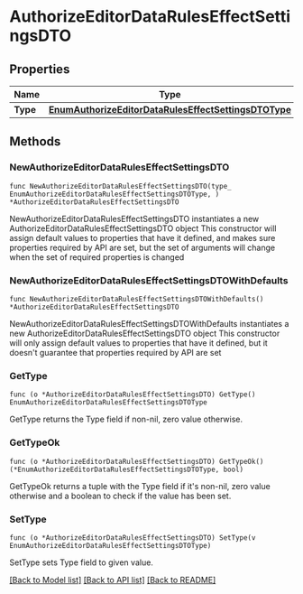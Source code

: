 # AuthorizeEditorDataRulesEffectSettingsDTO

## Properties

Name | Type | Description | Notes
------------ | ------------- | ------------- | -------------
**Type** | [**EnumAuthorizeEditorDataRulesEffectSettingsDTOType**](EnumAuthorizeEditorDataRulesEffectSettingsDTOType.md) |  | 

## Methods

### NewAuthorizeEditorDataRulesEffectSettingsDTO

`func NewAuthorizeEditorDataRulesEffectSettingsDTO(type_ EnumAuthorizeEditorDataRulesEffectSettingsDTOType, ) *AuthorizeEditorDataRulesEffectSettingsDTO`

NewAuthorizeEditorDataRulesEffectSettingsDTO instantiates a new AuthorizeEditorDataRulesEffectSettingsDTO object
This constructor will assign default values to properties that have it defined,
and makes sure properties required by API are set, but the set of arguments
will change when the set of required properties is changed

### NewAuthorizeEditorDataRulesEffectSettingsDTOWithDefaults

`func NewAuthorizeEditorDataRulesEffectSettingsDTOWithDefaults() *AuthorizeEditorDataRulesEffectSettingsDTO`

NewAuthorizeEditorDataRulesEffectSettingsDTOWithDefaults instantiates a new AuthorizeEditorDataRulesEffectSettingsDTO object
This constructor will only assign default values to properties that have it defined,
but it doesn't guarantee that properties required by API are set

### GetType

`func (o *AuthorizeEditorDataRulesEffectSettingsDTO) GetType() EnumAuthorizeEditorDataRulesEffectSettingsDTOType`

GetType returns the Type field if non-nil, zero value otherwise.

### GetTypeOk

`func (o *AuthorizeEditorDataRulesEffectSettingsDTO) GetTypeOk() (*EnumAuthorizeEditorDataRulesEffectSettingsDTOType, bool)`

GetTypeOk returns a tuple with the Type field if it's non-nil, zero value otherwise
and a boolean to check if the value has been set.

### SetType

`func (o *AuthorizeEditorDataRulesEffectSettingsDTO) SetType(v EnumAuthorizeEditorDataRulesEffectSettingsDTOType)`

SetType sets Type field to given value.



[[Back to Model list]](../README.md#documentation-for-models) [[Back to API list]](../README.md#documentation-for-api-endpoints) [[Back to README]](../README.md)


